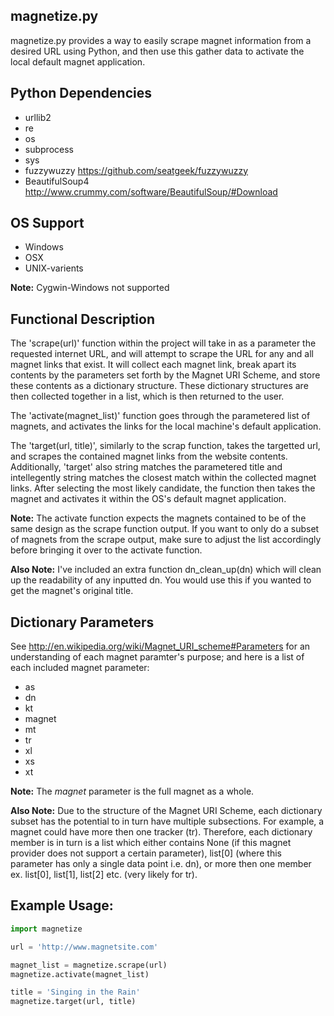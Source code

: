 ## magnetize.py

magnetize.py provides a way to easily scrape magnet information from a desired URL using Python, and then use this gather data to activate the 
local default magnet application.

## Python Dependencies

* urllib2
* re
* os
* subprocess
* sys
* fuzzywuzzy https://github.com/seatgeek/fuzzywuzzy
* BeautifulSoup4 http://www.crummy.com/software/BeautifulSoup/#Download

## OS Support

* Windows
* OSX
* UNIX-varients

**Note:** Cygwin-Windows not supported

## Functional Description

The 'scrape(url)' function within the project will take in as a parameter the requested internet URL,
and will attempt to scrape the URL for any and all magnet links that exist. It will collect each magnet link, break apart its contents by the parameters set forth by the Magnet URI Scheme, and store these contents as a dictionary structure. These dictionary structures are then collected together in a list, which is then returned to the user.

The 'activate(magnet_list)' function goes through the parametered list of magnets, and activates the links for the local machine's default application.

The 'target(url, title)', similarly to the scrap function, takes the targetted url, and scrapes the contained magnet links from the website contents. Additionally, 'target' also string matches the parametered title and intellegently string matches the closest match within the collected magnet links. After selecting the most likely candidate, the function then takes the magnet and activates it within the OS's default magnet application.

**Note:** The activate function expects the magnets contained to be of the same
design as the scrape function output. If you want to only do a subset of magnets
from the scrape output, make sure to adjust the list accordingly before bringing
it over to the activate function.

**Also Note:** I've included an extra function dn\_clean\_up(dn) which will clean up the readability of any inputted dn. You would use this if you wanted to get the magnet's original title.
## Dictionary Parameters 

See http://en.wikipedia.org/wiki/Magnet_URI_scheme#Parameters for an understanding of each magnet paramter's purpose; and here is a list of each included magnet parameter:

* as
* dn
* kt
* magnet
* mt
* tr
* xl
* xs
* xt

**Note:** The *magnet* parameter is the full magnet as a whole.

**Also Note:** Due to the structure of the Magnet URI Scheme, each dictionary subset has the potential to in turn have multiple subsections. For example, a magnet could have more then one tracker (tr). Therefore, each dictionary member is in turn is a list which either contains None (if this magnet provider does not support a certain parameter), list\[0\] (where this parameter has only a single data point i.e. dn), or more then one member ex. list\[0\], list\[1\], list\[2\] etc. (very likely for tr). 

## Example Usage:

```python
import magnetize

url = 'http://www.magnetsite.com'

magnet_list = magnetize.scrape(url)
magnetize.activate(magnet_list)

title = 'Singing in the Rain'
magnetize.target(url, title)

```
